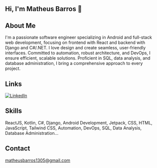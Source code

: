 ## Hi, I'm Matheus Barros 👋

## About Me
I'm a passionate software engineer specializing in Android and full-stack web development, focusing on frontend with React and backend with Django and C#/.NET. I love design and create seamless, user-friendly interfaces. Committed to automation, robust architecture, and DevOps, I ensure efficient, scalable solutions. Proficient in SQL, data analysis, and database administration, I bring a comprehensive approach to every project.


## Links
[![LinkedIn](https://img.shields.io/badge/LinkedIn-0077B5?style=for-the-badge&logo=linkedin&logoColor=white)](https://www.linkedin.com/in/mattheusbarroos/)


## Skills
ReactJS, Kotlin, C#, Django, Android Development, Jetpack, CSS, HTML, JavaScript, Tailwind CSS, Automation, DevOps, SQL, Data Analysis, Database Administration...


## Contact
[matheusbarros1305@gmail.com](mailto:matheusbarros1305@gmail.com)
